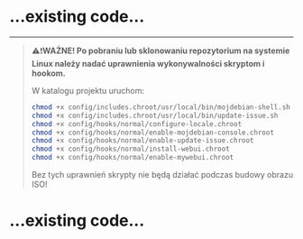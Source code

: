 # ...existing code...

---

> ⚠️❗**WAŻNE! Po pobraniu lub sklonowaniu repozytorium na systemie Linux należy nadać uprawnienia wykonywalności skryptom i hookom.**
> 
> W katalogu projektu uruchom:
> 
> ```bash
> chmod +x config/includes.chroot/usr/local/bin/mojdebian-shell.sh
> chmod +x config/includes.chroot/usr/local/bin/update-issue.sh
> chmod +x config/hooks/normal/configure-locale.chroot
> chmod +x config/hooks/normal/enable-mojdebian-console.chroot
> chmod +x config/hooks/normal/enable-update-issue.chroot
> chmod +x config/hooks/normal/install-webui.chroot
> chmod +x config/hooks/normal/enable-mywebui.chroot
> ```
> 
> Bez tych uprawnień skrypty nie będą działać podczas budowy obrazu ISO!

# ...existing code...